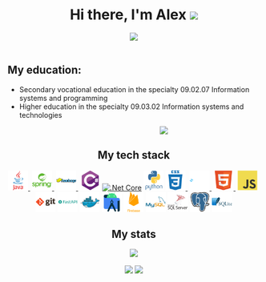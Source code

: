 <h1 align="center">
  Hi there, I'm <a target="_blank">Alex</a>
  <img src="https://i.giphy.com/media/v1.Y2lkPTc5MGI3NjExZ2s0am42cWJjdjYxc3pmdTg4ZTE5aW4xcXp5cTN2dGp0dHhycTB0YyZlcD12MV9pbnRlcm5hbF9naWZfYnlfaWQmY3Q9cw/bx3Cvt88j7PtM4SOaS/giphy.gif" width="50" />
</h1>

<p align="center">
  <img src="https://i.giphy.com/media/v1.Y2lkPTc5MGI3NjExcW5wemJzdWxtYjRod29yand3aWkzNDdwand4Njh3bXV3bDdvZXp2aSZlcD12MV9pbnRlcm5hbF9naWZfYnlfaWQmY3Q9cw/SHjOSDkKZ18qOHA5B5/giphy.gif" width="200" />
</p>

<div style="display: flex; align-items: center;">

  <div>
    <h2>My education:</h2>
    <ul>
      <li>Secondary vocational education in the specialty 09.02.07 Information systems and programming</li>
      <li>Higher education in the specialty 09.03.02 Information systems and technologies</li>
    </ul>
    <img align="right" src="https://i.giphy.com/media/v1.Y2lkPTc5MGI3NjExYTkxMXZvZ2Jpcmplcnd4Y2phMWFxdGMwYjAwMzIxN3kyOGwzMGM5cSZlcD12MV9pbnRlcm5hbF9naWZfYnlfaWQmY3Q9cw/jzuSsejVh8EYRfdOTz/giphy.gif" width="200" style="margin-left: 20px;" />
  </div>

  

</div>

<div style="text-align: center;">
  <h2>My tech stack</h2>
  <div align="center">
    <a href="https://www.java.com/" target="_blank"><img src="https://github.com/devicons/devicon/blob/master/icons/java/java-original-wordmark.svg" title="Java" alt="Java" width="40" height="40"/>&nbsp;</a> 
    <a href="https://spring.io/projects/spring-framework" target="_blank"><img src="https://github.com/devicons/devicon/blob/master/icons/spring/spring-original-wordmark.svg" title="Spring" alt="Spring" width="40" height="40"/>&nbsp;</a>
    <a href="https://hadoop.apache.org"><img src="https://github.com/devicons/devicon/blob/master/icons/hadoop/hadoop-original-wordmark.svg" title="Hadoop" alt="Hadoop" width="40" height="40"/>&nbsp;</a>
    <a href="https://docs.microsoft.com/en-us/dotnet/csharp/" target="_blank"><img src="https://github.com/devicons/devicon/blob/master/icons/csharp/csharp-original.svg" title="CSharp" **alt="CSharp" width="40" height="40"/></a>
    <a href="https://dotnet.microsoft.com/download" target="_blank"><img src="https://profilinator.rishav.dev/skills-assets/dotnetcore.png" alt=".Net Core"  width="40" height="40" /></a>
    <a href="https://www.python.org" target="_blank"><img src="https://github.com/devicons/devicon/blob/master/icons/python/python-original-wordmark.svg" alt="Python"  width="40" height="40" /></a>
    <a href="https://developer.mozilla.org/en-US/docs/Web/CSS" target="_blank"><img src="https://github.com/devicons/devicon/blob/master/icons/css3/css3-plain-wordmark.svg" title="CSS3" alt="CSS" width="40" height="40"/>&nbsp;</a>
    <a href="https://tailwindcss.com" target="_blank"><img src="https://github.com/devicons/devicon/blob/master/icons/tailwindcss/tailwindcss-original-wordmark.svg" title="CSS3" alt="CSS" width="40" height="40"/>&nbsp;</a>
    <a href="https://en.wikipedia.org/wiki/HTML5" target="_blank"><img src="https://github.com/devicons/devicon/blob/master/icons/html5/html5-original.svg" title="Tailwind CSS" alt="Tailwind CSS" width="40" height="40"/>&nbsp;</a>
    <img src="https://github.com/devicons/devicon/blob/master/icons/javascript/javascript-original.svg" title="JavaScript" alt="JavaScript" width="40" height="40"/>&nbsp;
    <a href="https://git-scm.com" target="_blank"><img src="https://github.com/devicons/devicon/blob/master/icons/git/git-original-wordmark.svg" title="Git" **alt="Git" width="40" height="40"/></a>
    <a href="https://fastapi.tiangolo.com" target="_blank"><img src="https://github.com/devicons/devicon/blob/master/icons/fastapi/fastapi-original-wordmark.svg" alt="FastAPI"  width="40" height="40" /></a>
    <a href="https://www.docker.com/get-started/" target="_blank"><img src="https://github.com/devicons/devicon/blob/master/icons/docker/docker-original.svg" alt="Docker"  width="40" height="40" /></a>
    <a href="https://developer.android.com/studio?hl=ru" target="_blank"><img src="https://github.com/devicons/devicon/blob/master/icons/androidstudio/androidstudio-original.svg" alt="Android-Studio"  width="40" height="40" /></a>
    <a href="https://firebase.google.com" target="_blank"><img src="https://github.com/devicons/devicon/blob/master/icons/firebase/firebase-plain-wordmark.svg" alt="Firebase"  width="40" height="40" /></a>
    <a href="https://www.mysql.com/" target="_blank"><img src="https://github.com/devicons/devicon/blob/master/icons/mysql/mysql-original-wordmark.svg" alt="MySQL"  width="40" height="40" /></a>
    <a href="https://www.microsoft.com/ru-ru/sql-server" target="_blank"><img src="https://github.com/devicons/devicon/blob/master/icons/microsoftsqlserver/microsoftsqlserver-original-wordmark.svg" alt="M Sql Server"  width="40" height="40" /></a>
    <a href="https://www.postgresql.org" target="_blank"><img src="https://github.com/devicons/devicon/blob/master/icons/postgresql/postgresql-original.svg" alt="Postgre SQL"  width="40" height="40" /></a>
    <a href="https://www.sqlite.org" target="_blank"><img src="https://github.com/devicons/devicon/blob/master/icons/sqlite/sqlite-original-wordmark.svg" alt="SQLite"  width="40" height="40" /></a>
  </div>  
</div>

<div style="text-align: center; style="margin-top: 20px;">

  <h2>My stats</h2>

  <div align="center">
  
  ![](https://github-profile-summary-cards.vercel.app/api/cards/profile-details?username=AlexVoin04&theme=solarized_dark)

  ![](https://github-profile-summary-cards.vercel.app/api/cards/most-commit-language?username=AlexVoin04&theme=solarized_dark)
  ![](https://github-profile-summary-cards.vercel.app/api/cards/repos-per-language?username=AlexVoin04&theme=solarized_dark) 
  </div>

  
</div>

<!--
**AlexVoin04/AlexVoin04** is a ✨ _special_ ✨ repository because its `README.md` (this file) appears on your GitHub profile.

Here are some ideas to get you started:

- 🔭 I’m currently working on ...
- 🌱 I’m currently learning ...
- 👯 I’m looking to collaborate on ...
- 🤔 I’m looking for help with ...
- 💬 Ask me about ...
- 📫 How to reach me: ...
- 😄 Pronouns: ...
- ⚡ Fun fact: ...
-->
